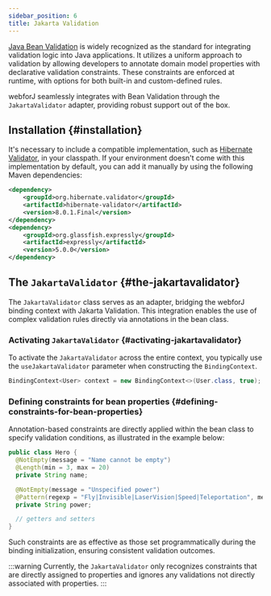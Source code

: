 ```yaml
---
sidebar_position: 6
title: Jakarta Validation
---
```


[Java Bean Validation](https://beanvalidation.org/) is widely recognized as the standard for integrating validation logic into Java applications. It utilizes a uniform approach to validation by allowing developers to annotate domain model properties with declarative validation constraints. These constraints are enforced at runtime, with options for both built-in and custom-defined rules.

webforJ seamlessly integrates with Bean Validation through the `JakartaValidator` adapter, providing robust support out of the box.

## Installation {#installation}

It's necessary to include a compatible implementation, such as [Hibernate Validator](https://hibernate.org/validator/), in your classpath. If your environment doesn't come with this implementation by default, you can add it manually by using the following Maven dependencies:

```xml
<dependency>
    <groupId>org.hibernate.validator</groupId>
    <artifactId>hibernate-validator</artifactId>
    <version>8.0.1.Final</version>
</dependency>
<dependency>
    <groupId>org.glassfish.expressly</groupId>
    <artifactId>expressly</artifactId>
    <version>5.0.0</version>
</dependency>
```

## The `JakartaValidator` {#the-jakartavalidator}

The `JakartaValidator` class serves as an adapter, bridging the webforJ binding context with Jakarta Validation. This integration enables the use of complex validation rules directly via annotations in the bean class.

### Activating `JakartaValidator` {#activating-jakartavalidator}

To activate the `JakartaValidator` across the entire context, you typically use the `useJakartaValidator` parameter when constructing the `BindingContext`.

```java
BindingContext<User> context = new BindingContext<>(User.class, true);
```

### Defining constraints for bean properties {#defining-constraints-for-bean-properties}

Annotation-based constraints are directly applied within the bean class to specify validation conditions, as illustrated in the example below:

```java
public class Hero {
  @NotEmpty(message = "Name cannot be empty")
  @Length(min = 3, max = 20)
  private String name;

  @NotEmpty(message = "Unspecified power")
  @Pattern(regexp = "Fly|Invisible|LaserVision|Speed|Teleportation", message = "Invalid power")
  private String power;

  // getters and setters
}
```

Such constraints are as effective as those set programmatically during the binding initialization, ensuring consistent validation outcomes.

:::warning
Currently, the `JakartaValidator` only recognizes constraints that are directly assigned to properties and ignores any validations not directly associated with properties.
:::


